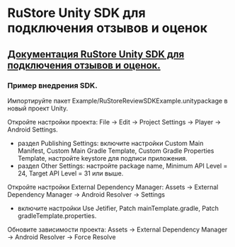 # RuStore Unity SDK для подключения отзывов и оценок

## [Документация RuStore Unity SDK для подключения отзывов и оценок.](https://help.rustore.ru/rustore/for_developers/developer-documentation/SDK-reviews-ratings/SDK-reviews-ratings-unity)

### Пример внедрения SDK.

Импортируйте пакет Example/RuStoreReviewSDKExample.unitypackage в новый проект Unity.

Откройте настройки проекта: File -> Edit -> Project Settings -> Player -> Android Settings.
- pаздел Publishing Settings: включите настройки Custom Main Manifest, Custom Main Gradle Template, Custom Gradle Properties Template, настройте keystore для подписи приложения. 
- раздел Other Settings: настройте package name, Minimum API Level = 24, Target API Level = 31 или выше.

Откройте настройки External Dependency Manager: Assets -> External Dependency Manager -> Android Resolver -> Settings
- включите настройки Use Jetifier, Patch mainTemplate.gradle, Patch gradleTemplate.properties.

Обновите зависимости проекта: Assets -> External Dependency Manager -> Android Resolver -> Force Resolve
